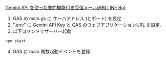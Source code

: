 [Gemini API を使った要約機能付き受信メール通知 LINE Bot](https://zenn.dev/bbsfish/articles/ab096b6b526468)

1. GAS の main.gs に サーバアドレス (とポート) を設定
2. ".env" に Gemini API Key と GAS のウェブアプリケーションURL を設定.
3. 以下コマンドでサーバー起動
```sh
npm start
```
4. GAS に main 関数起動イベントを登録.
